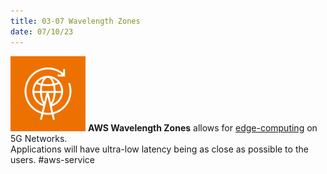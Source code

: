 ```yaml
---
title: 03-07 Wavelength Zones
date: 07/10/23
---
```


![35](../../images/icons/Wavelength_Zones_Icon.png) **AWS Wavelength Zones** allows for [edge-computing](../7.%20Compute/07-04%20Edge%20and%20Hybrid%20Computing%20Services.md#what-is-edge-computing) on 5G Networks.  
Applications will have ultra-low latency being as close as possible to the users. #aws-service
